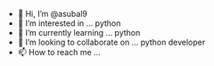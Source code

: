 - 👋 Hi, I’m @asubal9
- 👀 I’m interested in ... python
- 🌱 I’m currently learning ... python
- 💞️ I’m looking to collaborate on ... python developer
- 📫 How to reach me ...

<!---
asubal9/asubal9 is a ✨ special ✨ repository because its `README.md` (this file) appears on your GitHub profile.
You can click the Preview link to take a look at your changes.
--->
